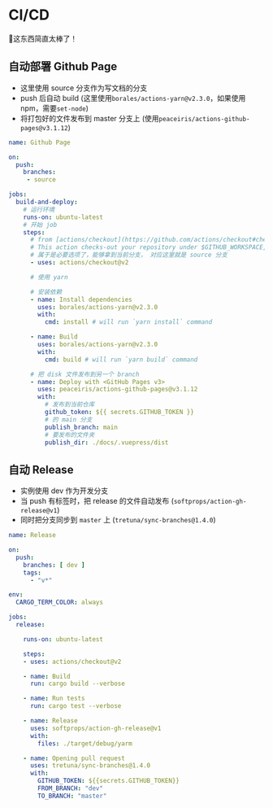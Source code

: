 # CI/CD

🤤这东西简直太棒了！

## 自动部署 Github Page

- 这里使用 source 分支作为写文档的分支
- push 后自动 build (这里使用`borales/actions-yarn@v2.3.0`，如果使用 npm，需要`set-node`)
- 将打包好的文件发布到 master 分支上 (使用`peaceiris/actions-github-pages@v3.1.12`)

```yml
name: Github Page

on:
  push:
    branches:
     - source

jobs:
  build-and-deploy:
    # 运行环境
    runs-on: ubuntu-latest
    # 开始 job
    steps:
      # from [actions/checkout](https://github.com/actions/checkout#checkout-v2)
      # This action checks-out your repository under $GITHUB_WORKSPACE, so your workflow can access it.
      # 属于是必要选项了，能够拿到当前分支， 对应这里就是 source 分支
      - uses: actions/checkout@v2

      # 使用 yarn

      # 安装依赖
      - name: Install dependencies
        uses: borales/actions-yarn@v2.3.0
        with:
          cmd: install # will run `yarn install` command

      - name: Build
        uses: borales/actions-yarn@v2.3.0
        with:
          cmd: build # will run `yarn build` command

      # 把 disk 文件发布到另一个 branch
      - name: Deploy with <GitHub Pages v3>
        uses: peaceiris/actions-github-pages@v3.1.12
        with:
          # 发布到当前仓库
          github_token: ${{ secrets.GITHUB_TOKEN }}
          # 的 main 分支
          publish_branch: main
          # 要发布的文件夹
          publish_dir: ./docs/.vuepress/dist
```

## 自动 Release

- 实例使用 dev 作为开发分支
- 当 push 有标签时，把 release 的文件自动发布 (`softprops/action-gh-release@v1`)
- 同时把分支同步到 `master` 上 (`tretuna/sync-branches@1.4.0`)

```yml
name: Release

on:
  push:
    branches: [ dev ]
    tags:
      - "v*"

env:
  CARGO_TERM_COLOR: always

jobs:
  release:

    runs-on: ubuntu-latest

    steps:
    - uses: actions/checkout@v2

    - name: Build
      run: cargo build --verbose

    - name: Run tests
      run: cargo test --verbose

    - name: Release
      uses: softprops/action-gh-release@v1
      with:
        files: ./target/debug/yarm

    - name: Opening pull request
      uses: tretuna/sync-branches@1.4.0
      with:
        GITHUB_TOKEN: ${{secrets.GITHUB_TOKEN}}
        FROM_BRANCH: "dev"
        TO_BRANCH: "master"
```
